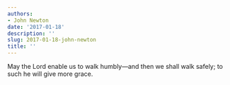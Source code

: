 ```yaml
---
authors:
- John Newton
date: '2017-01-18'
description: ''
slug: 2017-01-18-john-newton
title: ''
---
```

May the Lord enable us to walk humbly—and then we shall walk safely; to such he will give more grace.



